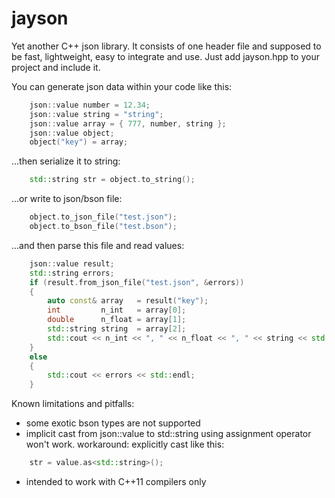 jayson
======

Yet another C++ json library.
It consists of one header file and supposed to be fast, lightweight, easy to integrate and use. Just add jayson.hpp to your project and include it.

You can generate json data within your code like this:
```C++
	json::value number = 12.34;
	json::value string = "string";
	json::value array = { 777, number, string };
	json::value object;
	object("key") = array;
```	
...then serialize it to string:
```C++
	std::string str = object.to_string();
```	
...or write to json/bson file:
```C++
	object.to_json_file("test.json");
	object.to_bson_file("test.bson");
```
...and then parse this file and read values:
```C++	
	json::value result;
	std::string errors;
	if (result.from_json_file("test.json", &errors))
	{
		auto const& array   = result("key");
		int         n_int   = array[0];
		double      n_float = array[1];
		std::string string  = array[2];
		std::cout << n_int << ", " << n_float << ", " << string << std::endl;
	}
	else
	{
		std::cout << errors << std::endl;
	}
```

Known limitations and pitfalls:
- some exotic bson types are not supported
- implicit cast from json::value to std::string using assignment operator won't work. workaround: explicitly cast like this:
```C++
	str = value.as<std::string>();
```
- intended to work with C++11 compilers only
